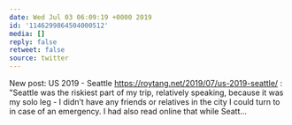```yaml
---
date: Wed Jul 03 06:09:19 +0000 2019
id: '1146299864504000512'
media: []
reply: false
retweet: false
source: twitter
---
```


New post: US 2019 - Seattle https://roytang.net/2019/07/us-2019-seattle/ : "Seattle was the riskiest part of my trip, relatively speaking, because it was my solo leg - I didn’t have any friends or relatives in the city I could turn to in case of an emergency. I had also read online that while Seatt…